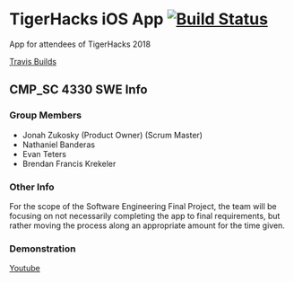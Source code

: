 # TigerHacks iOS App [![Build Status](https://travis-ci.com/TigerHacks/app-ios.svg?branch=master)](https://travis-ci.com/TigerHacks/app-ios)
App for attendees of TigerHacks 2018 

[Travis Builds](https://travis-ci.com/TigerHacks/app-ios)

## CMP_SC 4330 SWE Info

### Group Members

* Jonah Zukosky (Product Owner) (Scrum Master)
* Nathaniel Banderas
* Evan Teters
* Brendan Francis Krekeler

### Other Info  
For the scope of the Software Engineering Final Project, the team will be focusing on not necessarily completing the app to final requirements, but rather moving the process along an appropriate amount for the time given.

### Demonstration  
[Youtube](https://youtu.be/ELYOm7Ls11w)

